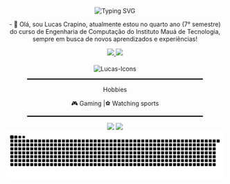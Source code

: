 

<div align="center">
  <img src="https://readme-typing-svg.demolab.com?font=Fira+Code&weight=500&size=22&pause=1000&color=FFFFFF&center=true&vCenter=true&random=false&width=524&lines=Welcome+to+my+profile!" alt="Typing SVG">
  <p>- 👋 Olá, sou Lucas Crapino, atualmente estou no quarto ano (7° semestre) do curso de Engenharia de Computação do Instituto Mauá de Tecnologia, sempre em busca de novos aprendizados e experiências!</p>
</div>

<div align="center">
  <a href="https://github.com/Murillo-Strina">
  <img height="180em" src="https://github-readme-stats.vercel.app/api?username=LucasCrapino&show_icons=true&theme=dracula&count_private=true"/>
  </a>
  <img height="180em" src="https://github-readme-stats.vercel.app/api/top-langs/?username=LucasCrapino&layout=donut&langs_count=7&theme=dracula"/>
</div>

<div style="display: inline_block" align="center"><br>
  <img align="center" alt="Lucas-Icons" height="50" src="https://skillicons.dev/icons?i=aws,java,py,javascript,mysql,postgresql,docker,vscode">  
</div>
  
<div align="center">
  <hr style="width: 80%; border: 1px solid #333;">
  <p>Hobbies</p>
  <p>🎮 Gaming |⚽ Watching sports </p>
  </p>
  <hr style="width: 80%; border: 1px solid #333;">
</div>

<div align="center"> 
  <a href="mailto:lucascrapino@gmail.com"><img src="https://img.shields.io/badge/Gmail-D14836?style=for-the-badge&logo=gmail&logoColor=white" target="_blank"></a>
  <a href="https://www.linkedin.com/in/lucas-gozze-crapino-926363330/"><img src="https://img.shields.io/badge/LinkedIn-0077B5?style=for-the-badge&logo=linkedin&logoColor=white" target="_blank"></a>
</div>

<picture align="center">
  <source media="(prefers-color-scheme: dark)" srcset="https://raw.githubusercontent.com/LucasCrapino/LucasCrapino/output/github-contribution-grid-snake-dark.svg">
  <source media="(prefers-color-scheme: light)" srcset="https://raw.githubusercontent.com/LucasCrapino/LucasCrapino/output/github-contribution-grid-snake-dark.svg">
  <img align="center" alt="github contribution grid snake animation" src="https://raw.githubusercontent.com/LucasCrapino/LucasCrapino/output/github-contribution-grid-snake.svg">
</picture>
